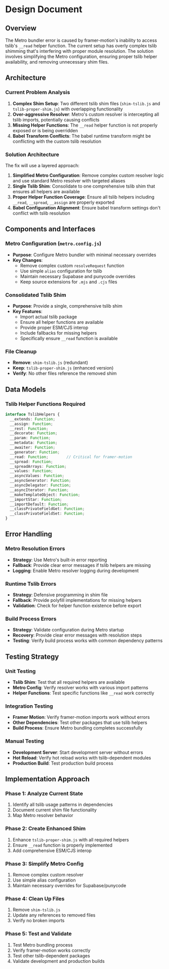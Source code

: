 # Design Document

## Overview

The Metro bundler error is caused by framer-motion's inability to access tslib's `__read` helper function. The current setup has overly complex tslib shimming that's interfering with proper module resolution. The solution involves simplifying the Metro configuration, ensuring proper tslib helper availability, and removing unnecessary shim files.

## Architecture

### Current Problem Analysis

1. **Complex Shim Setup**: Two different tslib shim files (`shim-tslib.js` and `tslib-proper-shim.js`) with overlapping functionality
2. **Over-aggressive Resolver**: Metro's custom resolver is intercepting all tslib imports, potentially causing conflicts
3. **Missing Helper Functions**: The `__read` helper function is not properly exposed or is being overridden
4. **Babel Transform Conflicts**: The babel runtime transform might be conflicting with the custom tslib resolution

### Solution Architecture

The fix will use a layered approach:

1. **Simplified Metro Configuration**: Remove complex custom resolver logic and use standard Metro resolver with targeted aliases
2. **Single Tslib Shim**: Consolidate to one comprehensive tslib shim that ensures all helpers are available
3. **Proper Helper Function Coverage**: Ensure all tslib helpers including `__read`, `__spread`, `__assign` are properly exported
4. **Babel Configuration Alignment**: Ensure babel transform settings don't conflict with tslib resolution

## Components and Interfaces

### Metro Configuration (`metro.config.js`)
- **Purpose**: Configure Metro bundler with minimal necessary overrides
- **Key Changes**:
  - Remove complex custom `resolveRequest` function
  - Use simple `alias` configuration for tslib
  - Maintain necessary Supabase and punycode overrides
  - Keep source extensions for `.mjs` and `.cjs` files

### Consolidated Tslib Shim
- **Purpose**: Provide a single, comprehensive tslib shim
- **Key Features**:
  - Import actual tslib package
  - Ensure all helper functions are available
  - Provide proper ESM/CJS interop
  - Include fallbacks for missing helpers
  - Specifically ensure `__read` function is available

### File Cleanup
- **Remove**: `shim-tslib.js` (redundant)
- **Keep**: `tslib-proper-shim.js` (enhanced version)
- **Verify**: No other files reference the removed shim

## Data Models

### Tslib Helper Functions Required
```typescript
interface TslibHelpers {
  __extends: Function;
  __assign: Function;
  __rest: Function;
  __decorate: Function;
  __param: Function;
  __metadata: Function;
  __awaiter: Function;
  __generator: Function;
  __read: Function;        // Critical for framer-motion
  __spread: Function;
  __spreadArrays: Function;
  __values: Function;
  __asyncValues: Function;
  __asyncGenerator: Function;
  __asyncDelegator: Function;
  __asyncIterator: Function;
  __makeTemplateObject: Function;
  __importStar: Function;
  __importDefault: Function;
  __classPrivateFieldGet: Function;
  __classPrivateFieldSet: Function;
}
```

## Error Handling

### Metro Resolution Errors
- **Strategy**: Use Metro's built-in error reporting
- **Fallback**: Provide clear error messages if tslib helpers are missing
- **Logging**: Enable Metro resolver logging during development

### Runtime Tslib Errors
- **Strategy**: Defensive programming in shim file
- **Fallback**: Provide polyfill implementations for missing helpers
- **Validation**: Check for helper function existence before export

### Build Process Errors
- **Strategy**: Validate configuration during Metro startup
- **Recovery**: Provide clear error messages with resolution steps
- **Testing**: Verify build process works with common dependency patterns

## Testing Strategy

### Unit Testing
- **Tslib Shim**: Test that all required helpers are available
- **Metro Config**: Verify resolver works with various import patterns
- **Helper Functions**: Test specific functions like `__read` work correctly

### Integration Testing
- **Framer Motion**: Verify framer-motion imports work without errors
- **Other Dependencies**: Test other packages that use tslib helpers
- **Build Process**: Ensure Metro bundling completes successfully

### Manual Testing
- **Development Server**: Start development server without errors
- **Hot Reload**: Verify hot reload works with tslib-dependent modules
- **Production Build**: Test production build process

## Implementation Approach

### Phase 1: Analyze Current State
1. Identify all tslib usage patterns in dependencies
2. Document current shim file functionality
3. Map Metro resolver behavior

### Phase 2: Create Enhanced Shim
1. Enhance `tslib-proper-shim.js` with all required helpers
2. Ensure `__read` function is properly implemented
3. Add comprehensive ESM/CJS interop

### Phase 3: Simplify Metro Config
1. Remove complex custom resolver
2. Use simple alias configuration
3. Maintain necessary overrides for Supabase/punycode

### Phase 4: Clean Up Files
1. Remove `shim-tslib.js`
2. Update any references to removed files
3. Verify no broken imports

### Phase 5: Test and Validate
1. Test Metro bundling process
2. Verify framer-motion works correctly
3. Test other tslib-dependent packages
4. Validate development and production builds